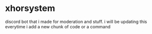 # xhorsystem
discord bot that i made for moderation and stuff. i will be updating this everytime i add a new chunk of code or a command
